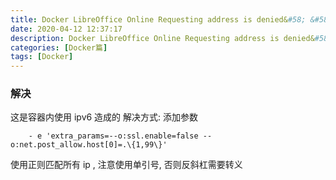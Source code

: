 ```yaml
---
title: Docker LibreOffice Online Requesting address is denied&#58; &#58;&#58; ffff&#58;172.xx.xx.xx 错误解决记录
date: 2020-04-12 12:37:17
description: Docker LibreOffice Online Requesting address is denied&#58; &#58;&#58;ffff&#58;172.xx.xx.xx 错误解决记录
categories: [Docker篇]
tags: [Docker]
---
```


<!-- more -->
### 解决
这是容器内使用 ipv6 造成的
解决方式:
添加参数

``` text
    - e 'extra_params=--o:ssl.enable=false --o:net.post_allow.host[0]=.\{1,99\}'
```

使用正则匹配所有 ip , 注意使用单引号, 否则反斜杠需要转义




